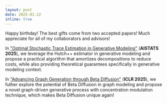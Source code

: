 ```yaml
---
layout: post
date: 2025-01-22
inline: true
---
```


Happy birthday! The best gifts come from two accepted papers! Much appreciate for all of my collaborators and advisors!

In ["Optimal Stochastic Trace Estimation in Generative Modeling"](https://xinyangatk.github.io) (**AISTATS 2025**), we leverage the Hutch++ estimator in generative modeling and propose a practical algorithm that amortizes decompositions to reduce costs, while also providing theoretical guarantees specifically in generative modeling context.

In ["Advancing Graph Generation through Beta Diffusion"](http://arxiv.org/abs/2406.09357) (**ICLR 2025**), we futher explore the potential of Beta Diffusion in graph modeling and propose a novel graph-driven generative process with concentration modulation technique, which makes Beta Diffusion unique again!

